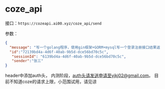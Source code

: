 # coze_api
接口：```https://cozeapi.ai00.xyz/coze_api/send```

参数：
```json
{
  "message": "写一个golang程序，使用gin框架+GORM+mysql写一个登录注册接口结果返回方式: 使用sendResult将结果发给用户",
  "id":"72139bd4a-4d6f-40ab-9b5d-dce56bd70c5c",
   "sessionId": "6139bd4a-4d6f-40ab-9b5d-dce56bd70c5c",
   "sender":"张三"
}
```
header中添加auth头，
内测阶段，auth头请发送申请至yjkj02@gmail.com。
目前不知道coze的请求上限，小范围试用，请见谅
